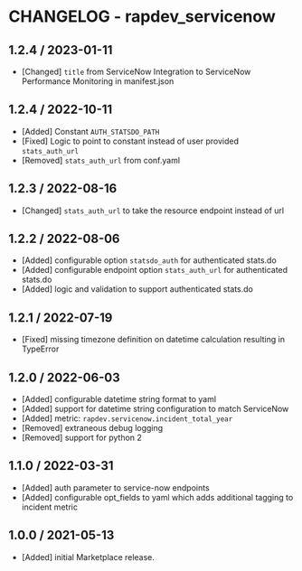 # CHANGELOG - rapdev_servicenow

## 1.2.4 / 2023-01-11

- [Changed] `title` from ServiceNow Integration to ServiceNow Performance Monitoring in manifest.json

## 1.2.4 / 2022-10-11

- [Added] Constant `AUTH_STATSDO_PATH`
- [Fixed] Logic to point to constant instead of user provided `stats_auth_url`
- [Removed] `stats_auth_url` from conf.yaml

## 1.2.3 / 2022-08-16

- [Changed] `stats_auth_url` to take the resource endpoint instead of url


## 1.2.2 / 2022-08-06

-  [Added] configurable option `statsdo_auth` for authenticated stats.do
-  [Added] configurable endpoint option `stats_auth_url` for authenticated stats.do
-  [Added] logic and validation to support authenticated stats.do

## 1.2.1 / 2022-07-19

- [Fixed] missing timezone definition on datetime calculation resulting in TypeError
 
## 1.2.0 / 2022-06-03

- [Added] configurable datetime string format to yaml
- [Added] support for datetime string configuration to match ServiceNow
- [Added] metric: `rapdev.servicenow.incident_total_year`
- [Removed] extraneous debug logging
- [Removed] support for python 2

## 1.1.0 / 2022-03-31

- [Added] auth parameter to service-now endpoints
- [Added] configurable opt_fields to yaml which adds additional tagging to incident metric

## 1.0.0 / 2021-05-13

- [Added] initial Marketplace release.


